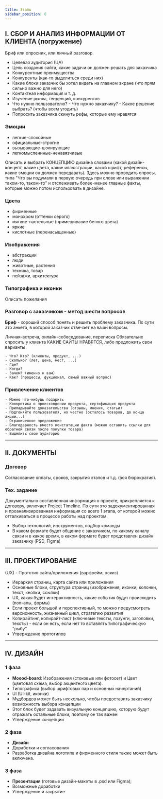 ```yaml
---
title: Этапы
sidebar_position: 0
---
```


## I. СБОР И АНАЛИЗ ИНФОРМАЦИИ ОТ КЛИЕНТА (погружение)

Бриф или опросник, или личный разговор.

- Целевая аудитория (ЦА)
- Цель создания сайта, какие задачи он должен решать для заказчика
- Конкурентные преимущества
- Конкуренты (как-то выделиться среди них)
- Какие блоки заказчик бы хотел видеть на главном экране (что прям сильно важно для него)
- Контактная информация и т. д.
- Изучение рынка, тенденций, конкурентов
- Что нужно пользователю? - Что нужно заказчику? - Какое решение выбрать? (чтобы всем угодить)
- Попросить заказчика скинуть рефы, которые ему нравятся

### Эмоции

- легкие-спокойные
- официальные-строгие
- вызывающие-шокирующие
- легкомысленнные-ненавязчивые

Описать и выбрать КОНЦЕПЦИЮ дизайна словами (какой дизайн-концепт, какие цвета, какие иллюстрации, какой шрифт, референсы, какие эмоции он должен передавать).
Здесь можно проводить опросы, типа "Что вы подумали в первую очередь при слове или выражении таком-то, таком-то" и отслеживать более-менее главные факты, которые можно потом использовать в дизайне.

### Цвета

- фирменные
- монохром (оттенки серого)
- мягкие-пастельные (примешивание белого цвета)
- яркие
- кислотные (перенасыщенные)

### Изображения

- абстракции
- люди
- животные, растения
- техника, товар
- пейзажи, архитектура

### Типографика и иконки

Описать пожелания

### Разговор с заказчиком - метод шести вопросов

**Бриф** - хороший способ понять и решить проблему заказчика. По сути это анкета, в которой заказчик отвечает на ваши вопросы.

Личная-встреча, онлайн-собеседование, переписка
Обязательно спросить у клиента КАКИЕ САЙТЫ НРАВЯТСЯ, либо предложить свои варианты

```text
- Что? Кто? (клиенты, продукт, ...)
- Сколько? (лет, цена, мест, ...)
- Где?
- Когда?
- Зачем? (именно к вам)
- Как? (процессы, фукционал, самый важный вопрос)
```

### Привлечение клиентов

```text
- Можно что-нибудь подарить
- Конкретика о происхождении продукта, сертификация продукта
- Приладывайте доказательства (отзывы, мнения, статьи)
- Подгоняйте пользователя, но честно (осталось товаров, до конца акции...)
- Ограниченное предложение
- Благодарность вместо констатации факта (можно оставить ссылки для обратной связи после покупки товара)
- Выделить свою аудиторию
```

---

## II. ДОКУМЕНТЫ

### Договор

Cогласование оплаты, сроков, закрытия этапов и т.д. (вся бюрократия).

### Тех. задание

Документально составленная информация о проекте, прикрепляется к договору, включает Project Timeline. По сути это задокументированная и проанализированная информация со всего 1 этапа, от которой можно отталкиваться в процессе работы над проектом.

- Выбор технологий, инструментов, подбор команды
- В каком формате будет общение с заказчиком, по какому каналу связи и в какое время, в каком формате будет представлен дизайн заказчику (PSD, Figma)

---

## III. ПРОЕКТИРОВАНИЕ

(UX) - Прототип сайта/приложения (варфрейм, эскиз)

- Иерархия страниц, карта сайта или приложения
- Основные блоки, структура страниц (изображения, иконки, колонки, текст,   кнопки, ссылки)
- UX, какая будет интерактивность, какие события будут происходить (поп-апы, формы)
- Если проект большой и перспективный, то можно предусмотреть версионность, жизненный цикл, стратегию развития
- Копирайтинг, копирайт-лист (ключевые тексты, лозунги, заголовки, тексты) - если он есть, если нет то вставлять типографическую "рыбу"
- Утверждение прототипов

---

## IV. ДИЗАЙН

### 1 фаза

- **Moood-board**: Изображения (стоковые или фотосет) и Цвет (цветовая схема, выбор акцентного цвета).
- Типографика (выбор шрифтовых пар и основных начертаний)
- UI (UI-kit, иконки)
- Мудбордов может быть несколько, чтобы предоставить заказчику возможность выбора концепции
- Этот блок будет задавать визуальную концепцию, которую будут отражать остальные блоки, поэтому он так важен
- Утверждение концепции

### 2 фаза

- **Дизайн**
- Доработки и согласования
- Разработка дизайна логотипа и фирменного стиля также может быть включена.

### 3 фаза

- **Презентация** (готовые дизайн-макеты в .psd или Figma);
- Возможные доработки
- Утверждение и закрытие
